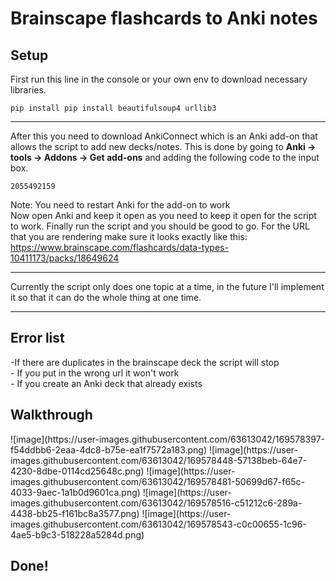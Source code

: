 
# Brainscape flashcards to Anki notes
## Setup
First run this line in the console or your own env to download necessary libraries.
```
pip install pip install beautifulsoup4 urllib3
```
<hr/>
After this you need to download AnkiConnect which is an Anki add-on that allows the script to add new decks/notes. This is done by going to <b>Anki -> tools -> Addons -> Get add-ons</b> and adding the following code to the input box.

```
2055492159
```
Note: You need to restart Anki for the add-on to work
<br/>
Now open Anki and keep it open as you need to keep it open for the script to work. Finally run the script and you should be good to go.
For the URL that you are rendering make sure it looks exactly like this: https://www.brainscape.com/flashcards/data-types-10411173/packs/18649624 
<hr />
Currently the script only does one topic at a time, in the future I'll implement it so that it can do the whole thing at one time.
<hr />
<h2>Error list</h2>
-If there are duplicates in the brainscape deck the script will stop <br/>
- If you put in the wrong url it won't work <br/>
- If you create an Anki deck that already exists

<h2>Walkthrough </h2>
![image](https://user-images.githubusercontent.com/63613042/169578397-f54ddbb6-2eaa-4dc8-b75e-ea1f7572a183.png)
![image](https://user-images.githubusercontent.com/63613042/169578448-57138beb-64e7-4230-8dbe-0114cd25648c.png)
![image](https://user-images.githubusercontent.com/63613042/169578481-50699d67-f65c-4033-9aec-1a1b0d9601ca.png)
![image](https://user-images.githubusercontent.com/63613042/169578516-c51212c6-289a-4438-bb25-f161bc8a3577.png)
![image](https://user-images.githubusercontent.com/63613042/169578543-c0c00655-1c96-4ae5-b9c3-518228a5284d.png)
<h2> Done! </h2>
